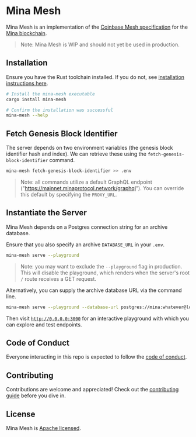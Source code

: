 # Mina Mesh

Mina Mesh is an implementation of the
[Coinbase Mesh specification](https://docs.cdp.coinbase.com/mesh/docs/welcome) for the
[Mina blockchain](https://minaprotocol.com/).

> Note: Mina Mesh is WIP and should not yet be used in production.

## Installation

Ensure you have the Rust toolchain installed. If you do not, see
[installation instructions here](https://www.rust-lang.org/tools/install).

```sh
# Install the mina-mesh executable
cargo install mina-mesh

# Confirm the installation was successful
mina-mesh --help
```

## Fetch Genesis Block Identifier

The server depends on two environment variables (the genesis block identifier hash and index). We
can retrieve these using the `fetch-genesis-block-identifier` command.

```sh
mina-mesh fetch-genesis-block-identifier >> .env
```

> Note: all commands utilize a default GraphQL endpoint
> ("https://mainnet.minaprotocol.network/graphql"). You can override this default by specifying the
> `PROXY_URL`.

## Instantiate the Server

Mina Mesh depends on a Postgres connection string for an archive database.

Ensure that you also specify an archive `DATABASE_URL` in your `.env`.

```sh
mina-mesh serve --playground
```

> Note: you may want to exclude the `--playground` flag in production. This will disable the
> playground, which renders when the server's root `/` route receives a GET request.

Alternatively, you can supply the archive database URL via the command line.

```sh
mina-mesh serve --playground --database-url postgres://mina:whatever@localhost:5432/archive
```

Then visit [`http://0.0.0.0:3000`](http://0.0.0.0:3000) for an interactive playground with which you
can explore and test endpoints.

## Code of Conduct

Everyone interacting in this repo is expected to follow the [code of conduct](CODE_OF_CONDUCT.md).

## Contributing

Contributions are welcome and appreciated! Check out the [contributing guide](CONTRIBUTING.md)
before you dive in.

## License

Mina Mesh is [Apache licensed](LICENSE).
